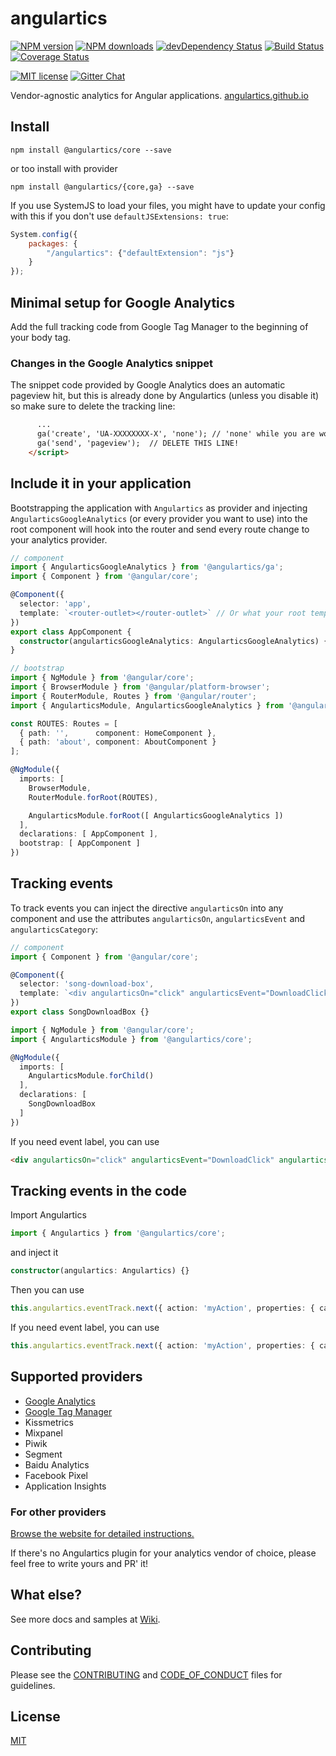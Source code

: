 # angulartics

[![NPM version][npm-image]][npm-url] [![NPM downloads][npm-downloads-image]][npm-downloads-url]
[![devDependency Status](https://david-dm.org/angulartics/angulartics2/dev-status.svg)](https://david-dm.org/angulartics/angulartics2#info=devDependencies)
[![Build Status](https://img.shields.io/travis/angulartics/angulartics2/master.svg?style=flat)](https://travis-ci.org/angulartics/angulartics2)
[![Coverage Status](https://coveralls.io/repos/github/angulartics/angulartics2/badge.svg?branch=master)](https://coveralls.io/github/angulartics/angulartics2?branch=master)

[![MIT license][license-image]][license-url]
[![Gitter Chat](https://img.shields.io/gitter/room/nwjs/nw.js.svg)](https://gitter.im/angulartics/angulartics2)

Vendor-agnostic analytics for Angular applications. [angulartics.github.io](http://angulartics.github.io "Go to the website")

## Install

```shell
npm install @angulartics/core --save
```
or too install with provider
```shell
npm install @angulartics/{core,ga} --save
```

If you use SystemJS to load your files, you might have to update your config with this if you don't use `defaultJSExtensions: true`:
```js
System.config({
    packages: {
        "/angulartics": {"defaultExtension": "js"}
    }
});
```

## Minimal setup for Google Analytics

Add the full tracking code from Google Tag Manager to the beginning of your body tag.

### Changes in the Google Analytics snippet

The snippet code provided by Google Analytics does an automatic pageview hit, but this is already done by Angulartics (unless you disable it) so make sure to delete the tracking line:

```html
      ...
      ga('create', 'UA-XXXXXXXX-X', 'none'); // 'none' while you are working on localhost
      ga('send', 'pageview');  // DELETE THIS LINE!
    </script>
```

## Include it in your application

Bootstrapping the application with ```Angulartics``` as provider and injecting ```AngularticsGoogleAnalytics``` (or every provider you want to use) into the root component will hook into the router and send every route change to your analytics provider.

```ts
// component
import { AngularticsGoogleAnalytics } from '@angulartics/ga';
import { Component } from '@angular/core';

@Component({
  selector: 'app',
  template: `<router-outlet></router-outlet>` // Or what your root template is.
})
export class AppComponent {
  constructor(angularticsGoogleAnalytics: AngularticsGoogleAnalytics) {}
}

// bootstrap
import { NgModule } from '@angular/core';
import { BrowserModule } from '@angular/platform-browser';
import { RouterModule, Routes } from '@angular/router';
import { AngularticsModule, AngularticsGoogleAnalytics } from '@angulartics/core';

const ROUTES: Routes = [
  { path: '',      component: HomeComponent },
  { path: 'about', component: AboutComponent }
];

@NgModule({
  imports: [
    BrowserModule,
    RouterModule.forRoot(ROUTES),

    AngularticsModule.forRoot([ AngularticsGoogleAnalytics ])
  ],
  declarations: [ AppComponent ],
  bootstrap: [ AppComponent ]
})
```


## Tracking events

To track events you can inject the directive ```angularticsOn``` into any component and use the attributes ```angularticsOn```, ```angularticsEvent``` and ```angularticsCategory```:


```ts
// component
import { Component } from '@angular/core';

@Component({
  selector: 'song-download-box',
  template: `<div angularticsOn="click" angularticsEvent="DownloadClick" angularticsCategory="{{ song.name }}">Click Me</div>`,
})
export class SongDownloadBox {}

import { NgModule } from '@angular/core';
import { AngularticsModule } from '@angulartics/core';

@NgModule({
  imports: [
    AngularticsModule.forChild()
  ],
  declarations: [
    SongDownloadBox
  ]
})
```

If you need event label, you can use
```html
<div angularticsOn="click" angularticsEvent="DownloadClick" angularticsCategory="{{ song.name }}" [angularticsProperties]="{label: 'Fall Campaign'}">Click Me</div>
```


## Tracking events in the code
Import Angulartics
```ts
import { Angulartics } from '@angulartics/core';
```
and inject it
```ts
constructor(angulartics: Angulartics) {}
```

Then you can use
```ts
this.angulartics.eventTrack.next({ action: 'myAction', properties: { category: 'myCategory' }});
```

If you need event label, you can use

```ts
this.angulartics.eventTrack.next({ action: 'myAction', properties: { category: 'myCategory', label: 'myLabel' }});
```

## Supported providers

* [Google Analytics](https://github.com/angulartics/angulartics/wiki/Google-Analytics)
* [Google Tag Manager](https://github.com/angulartics/angulartics/wiki/Google-Tag-Manager)
* Kissmetrics
* Mixpanel
* Piwik
* Segment
* Baidu Analytics
* Facebook Pixel
* Application Insights

### For other providers

[Browse the website for detailed instructions.](http://angulartics.github.io)

If there's no Angulartics plugin for your analytics vendor of choice, please feel free to write yours and PR' it!

## What else?

See more docs and samples at [Wiki](https://github.com/angulartics/angulartics/wiki).

## Contributing

Please see the [CONTRIBUTING](https://github.com/angulartics/angulartics/blob/master/.github/CONTRIBUTING.md) and [CODE_OF_CONDUCT](https://github.com/angulartics/angulartics/blob/master/.github/CODE_OF_CONDUCT.md) files for guidelines.

## License

[MIT](LICENSE)

[npm-image]: https://img.shields.io/npm/v/@angulartics/core.svg
[npm-url]: https://npmjs.org/package/@angulartics/core
[npm-downloads-image]: https://img.shields.io/npm/dm/@angulartics/core.svg
[npm-downloads-url]: https://npmjs.org/package/@angulartics/core
[license-image]: http://img.shields.io/badge/license-MIT-blue.svg
[license-url]: LICENSE
